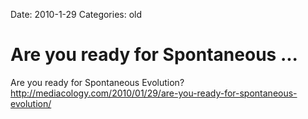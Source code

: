 Date: 2010-1-29
Categories: old

# Are you ready for Spontaneous ...

Are you ready for Spontaneous Evolution? <a href="http://mediacology.com/2010/01/29/are-you-ready-for-spontaneous-evolution/" rel="nofollow">http://mediacology.com/2010/01/29/are-you-ready-for-spontaneous-evolution/</a>
